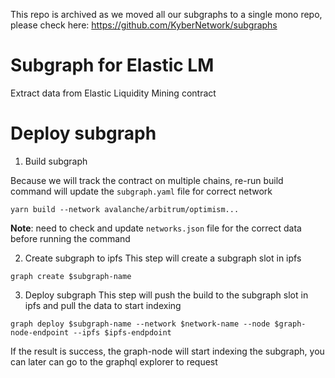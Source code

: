 This repo is archived as we moved all our subgraphs to a single mono repo, please check here: https://github.com/KyberNetwork/subgraphs

# Subgraph for Elastic LM 
Extract data from Elastic Liquidity Mining contract


# Deploy subgraph 

1. Build subgraph

Because we will track the contract on multiple chains, re-run build command will update the `subgraph.yaml` file for correct network

```
yarn build --network avalanche/arbitrum/optimism...
```

**Note**: need to check and update `networks.json` file for the correct data before running the command

2. Create subgraph to ipfs
This step will create a subgraph slot in ipfs

```
graph create $subgraph-name
```

3. Deploy subgraph
This step will push the build to the subgraph slot in ipfs and pull the data to start indexing

```
graph deploy $subgraph-name --network $network-name --node $graph-node-endpoint --ipfs $ipfs-endpdoint
```

If the result is success, the graph-node will start indexing the subgraph, you can later can go to the graphql explorer to request
 
